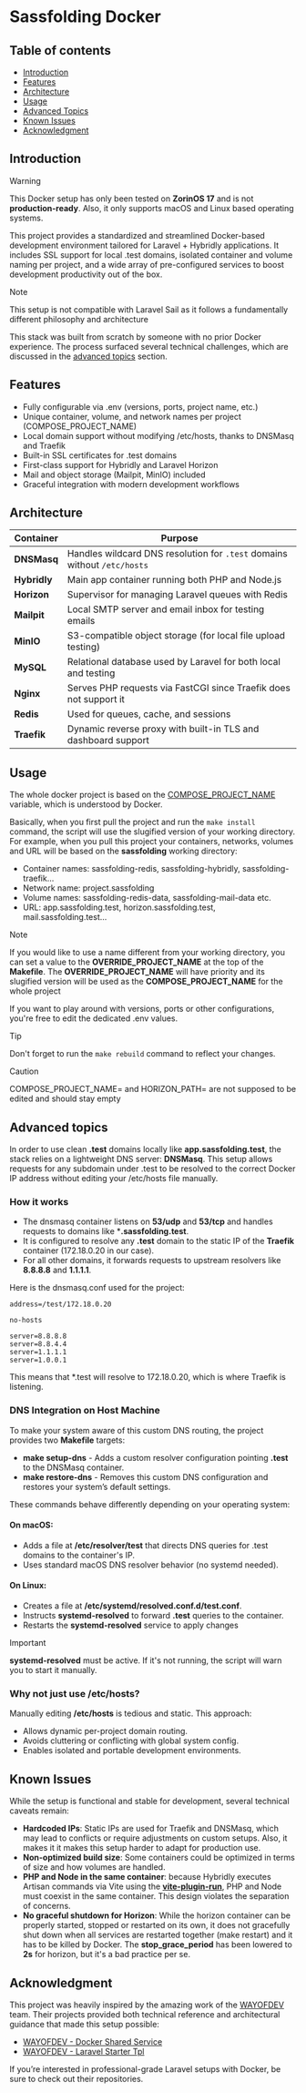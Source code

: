 # Sassfolding Docker

## Table of contents
- [Introduction](#introduction)
- [Features](#features)
- [Architecture](#architecture)
- [Usage](#usage)
- [Advanced Topics](#advanced-topics)
- [Known Issues](#known-issues)
- [Acknowledgment](#acknowledgment)

## Introduction

> [!WARNING]  
> This Docker setup has only been tested on **ZorinOS 17** and is not **production-ready**.
> Also, it only supports macOS and Linux based operating systems.

This project provides a standardized and streamlined Docker-based development environment tailored for Laravel + Hybridly
applications. It includes SSL support for local .test domains, isolated container and volume naming per project, and a
wide array of pre-configured services to boost development productivity out of the box.

> [!NOTE]  
> This setup is not compatible with Laravel Sail as it follows a fundamentally different philosophy and architecture

This stack was built from scratch by someone with no prior Docker experience. The process surfaced several technical
challenges, which are discussed in the [advanced topics](#advanced-topics) section.

## Features

- Fully configurable via .env (versions, ports, project name, etc.)
- Unique container, volume, and network names per project (COMPOSE_PROJECT_NAME)
- Local domain support without modifying /etc/hosts, thanks to DNSMasq and Traefik
- Built-in SSL certificates for .test domains
- First-class support for Hybridly and Laravel Horizon
- Mail and object storage (Mailpit, MinIO) included
- Graceful integration with modern development workflows

## Architecture

| Container    | Purpose                                                                  |
|--------------|--------------------------------------------------------------------------|
| **DNSMasq**  | Handles wildcard DNS resolution for `.test` domains without `/etc/hosts` |
| **Hybridly** | Main app container running both PHP and Node.js                          |
| **Horizon**  | Supervisor for managing Laravel queues with Redis                        |
| **Mailpit**  | Local SMTP server and email inbox for testing emails                     |
| **MinIO**    | S3-compatible object storage (for local file upload testing)             |
| **MySQL**    | Relational database used by Laravel for both local and testing           |
| **Nginx**    | Serves PHP requests via FastCGI since Traefik does not support it        |
| **Redis**    | Used for queues, cache, and sessions                                     |
| **Traefik**  | Dynamic reverse proxy with built-in TLS and dashboard support            |

## Usage

The whole docker project is based on the [COMPOSE_PROJECT_NAME](https://docs.docker.com/compose/how-tos/environment-variables/envvars/#compose_project_name)
variable, which is understood by Docker.

Basically, when you first pull the project and run the ```make install``` command, the script will use the slugified
version of your working directory. For example, when you pull this project your containers, networks, volumes and URL
will be based on the **sassfolding** working directory:

- Container names: sassfolding-redis, sassfolding-hybridly, sassfolding-traefik...
- Network name: project.sassfolding
- Volume names: sassfolding-redis-data, sassfolding-mail-data etc.
- URL: app.sassfolding.test, horizon.sassfolding.test, mail.sassfolding.test...

> [!NOTE]
> If you would like to use a name different from your working directory, you can set a value to the **OVERRIDE_PROJECT_NAME**
> at the top of the **Makefile**. The **OVERRIDE_PROJECT_NAME** will have priority and its slugified version will be used
> as the **COMPOSE_PROJECT_NAME** for the whole project

If you want to play around with versions, ports or other configurations, you're free to edit the dedicated .env values.

> [!TIP]
> Don't forget to run the ```make rebuild``` command to reflect your changes.

> [!CAUTION]
> COMPOSE_PROJECT_NAME= and HORIZON_PATH= are not supposed to be edited and should stay empty

## Advanced topics

In order to use clean **.test** domains locally like **app.sassfolding.test**, the stack relies on a lightweight
DNS server: **DNSMasq**. This setup allows requests for any subdomain under .test to be resolved to the correct Docker IP
address without editing your /etc/hosts file manually.

### How it works

- The dnsmasq container listens on **53/udp** and **53/tcp** and handles requests to domains like ***.sassfolding.test**.
- It is configured to resolve any **.test** domain to the static IP of the **Traefik** container (172.18.0.20 in our case).
- For all other domains, it forwards requests to upstream resolvers like **8.8.8.8** and **1.1.1.1**.

Here is the dnsmasq.conf used for the project:

```apacheconf
address=/test/172.18.0.20

no-hosts

server=8.8.8.8
server=8.8.4.4
server=1.1.1.1
server=1.0.0.1
```
This means that *.test will resolve to 172.18.0.20, which is where Traefik is listening.

### DNS Integration on Host Machine

To make your system aware of this custom DNS routing, the project provides two **Makefile** targets:

- **make setup-dns** - Adds a custom resolver configuration pointing **.test** to the DNSMasq container.
- **make restore-dns** - Removes this custom DNS configuration and restores your system’s default settings.

These commands behave differently depending on your operating system:

#### On macOS:

- Adds a file at **/etc/resolver/test** that directs DNS queries for .test domains to the container's IP.
- Uses standard macOS DNS resolver behavior (no systemd needed).

#### On Linux:

- Creates a file at **/etc/systemd/resolved.conf.d/test.conf**.
- Instructs **systemd-resolved** to forward **.test** queries to the container.
- Restarts the **systemd-resolved** service to apply changes

> [!IMPORTANT]
> **systemd-resolved** must be active. If it's not running, the script will warn you to start it manually.

### Why not just use /etc/hosts?

Manually editing **/etc/hosts** is tedious and static. This approach:

- Allows dynamic per-project domain routing.
- Avoids cluttering or conflicting with global system config.
- Enables isolated and portable development environments.

## Known Issues

While the setup is functional and stable for development, several technical caveats remain:

- **Hardcoded IPs**: Static IPs are used for Traefik and DNSMasq, which may lead to conflicts or require adjustments on
custom setups. Also, it makes it it makes this setup harder to adapt for production use.
- **Non-optimized build size**: Some containers could be optimized in terms of size and how volumes are handled.
- **PHP and Node in the same container**: because Hybridly executes Artisan commands via Vite using the
[**vite-plugin-run**](https://hybridly.dev/configuration/vite#run), PHP and Node must coexist in the same container.
This design violates the separation of concerns.
- **No graceful shutdown for Horizon**: While the horizon container can be properly started, stopped or restarted on its
own, it does not gracefully shut down when all services are restarted together (make restart) and it has to be killed by
Docker. The **stop_grace_period** has been lowered to **2s** for horizon, but it's a bad practice per se.

## Acknowledgment

This project was heavily inspired by the amazing work of the [WAYOFDEV](https://github.com/wayofdev) team. Their
projects provided both technical reference and architectural guidance that made this setup possible:

- [WAYOFDEV - Docker Shared Service](https://github.com/wayofdev/docker-shared-service)
- [WAYOFDEV - Laravel Starter Tpl](https://github.com/wayofdev/laravel-starter-tpl)

If you’re interested in professional-grade Laravel setups with Docker, be sure to check out their repositories.
